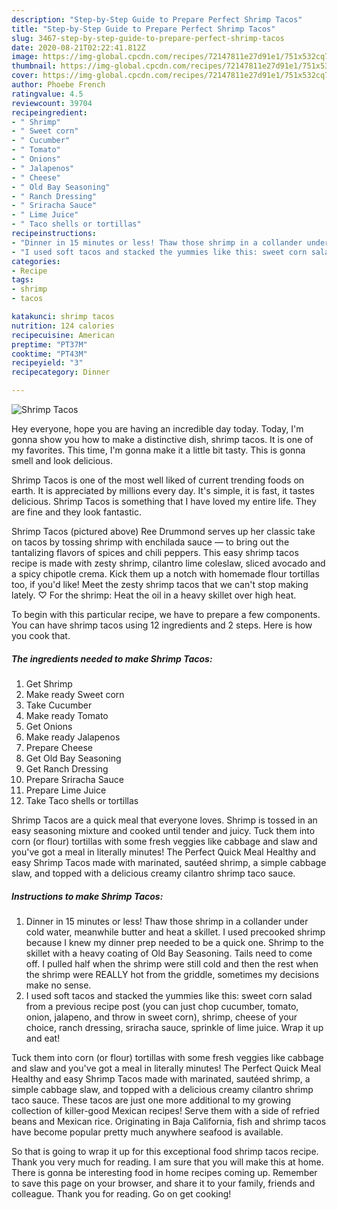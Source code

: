 ```yaml
---
description: "Step-by-Step Guide to Prepare Perfect Shrimp Tacos"
title: "Step-by-Step Guide to Prepare Perfect Shrimp Tacos"
slug: 3467-step-by-step-guide-to-prepare-perfect-shrimp-tacos
date: 2020-08-21T02:22:41.812Z
image: https://img-global.cpcdn.com/recipes/72147811e27d91e1/751x532cq70/shrimp-tacos-recipe-main-photo.jpg
thumbnail: https://img-global.cpcdn.com/recipes/72147811e27d91e1/751x532cq70/shrimp-tacos-recipe-main-photo.jpg
cover: https://img-global.cpcdn.com/recipes/72147811e27d91e1/751x532cq70/shrimp-tacos-recipe-main-photo.jpg
author: Phoebe French
ratingvalue: 4.5
reviewcount: 39704
recipeingredient:
- " Shrimp"
- " Sweet corn"
- " Cucumber"
- " Tomato"
- " Onions"
- " Jalapenos"
- " Cheese"
- " Old Bay Seasoning"
- " Ranch Dressing"
- " Sriracha Sauce"
- " Lime Juice"
- " Taco shells or tortillas"
recipeinstructions:
- "Dinner in 15 minutes or less! Thaw those shrimp in a collander under cold water, meanwhile butter and heat a skillet. I used precooked shrimp because I knew my dinner prep needed to be a quick one. Shrimp to the skillet with a heavy coating of Old Bay Seasoning. Tails need to come off. I pulled half when the shrimp were still cold and then the rest when the shrimp were REALLY hot from the griddle, sometimes my decisions make no sense."
- "I used soft tacos and stacked the yummies like this: sweet corn salad from a previous recipe post (you can just chop cucumber, tomato, onion, jalapeno, and throw in sweet corn), shrimp, cheese of your choice, ranch dressing, sriracha sauce, sprinkle of lime juice. Wrap it up and eat!"
categories:
- Recipe
tags:
- shrimp
- tacos

katakunci: shrimp tacos 
nutrition: 124 calories
recipecuisine: American
preptime: "PT37M"
cooktime: "PT43M"
recipeyield: "3"
recipecategory: Dinner

---
```



![Shrimp Tacos](https://img-global.cpcdn.com/recipes/72147811e27d91e1/751x532cq70/shrimp-tacos-recipe-main-photo.jpg)

Hey everyone, hope you are having an incredible day today. Today, I'm gonna show you how to make a distinctive dish, shrimp tacos. It is one of my favorites. This time, I'm gonna make it a little bit tasty. This is gonna smell and look delicious.

Shrimp Tacos is one of the most well liked of current trending foods on earth. It is appreciated by millions every day. It's simple, it is fast, it tastes delicious. Shrimp Tacos is something that I have loved my entire life. They are fine and they look fantastic.

Shrimp Tacos (pictured above) Ree Drummond serves up her classic take on tacos by tossing shrimp with enchilada sauce — to bring out the tantalizing flavors of spices and chili peppers. This easy shrimp tacos recipe is made with zesty shrimp, cilantro lime coleslaw, sliced avocado and a spicy chipotle crema. Kick them up a notch with homemade flour tortillas too, if you&#39;d like! Meet the zesty shrimp tacos that we can&#39;t stop making lately. ♡ For the shrimp: Heat the oil in a heavy skillet over high heat.


To begin with this particular recipe, we have to prepare a few components. You can have shrimp tacos using 12 ingredients and 2 steps. Here is how you cook that.

<!--inarticleads1-->

##### The ingredients needed to make Shrimp Tacos:

1. Get  Shrimp
1. Make ready  Sweet corn
1. Take  Cucumber
1. Make ready  Tomato
1. Get  Onions
1. Make ready  Jalapenos
1. Prepare  Cheese
1. Get  Old Bay Seasoning
1. Get  Ranch Dressing
1. Prepare  Sriracha Sauce
1. Prepare  Lime Juice
1. Take  Taco shells or tortillas


Shrimp Tacos are a quick meal that everyone loves. Shrimp is tossed in an easy seasoning mixture and cooked until tender and juicy. Tuck them into corn (or flour) tortillas with some fresh veggies like cabbage and slaw and you&#39;ve got a meal in literally minutes! The Perfect Quick Meal Healthy and easy Shrimp Tacos made with marinated, sautéed shrimp, a simple cabbage slaw, and topped with a delicious creamy cilantro shrimp taco sauce. 

<!--inarticleads2-->

##### Instructions to make Shrimp Tacos:

1. Dinner in 15 minutes or less! Thaw those shrimp in a collander under cold water, meanwhile butter and heat a skillet. I used precooked shrimp because I knew my dinner prep needed to be a quick one. Shrimp to the skillet with a heavy coating of Old Bay Seasoning. Tails need to come off. I pulled half when the shrimp were still cold and then the rest when the shrimp were REALLY hot from the griddle, sometimes my decisions make no sense.
1. I used soft tacos and stacked the yummies like this: sweet corn salad from a previous recipe post (you can just chop cucumber, tomato, onion, jalapeno, and throw in sweet corn), shrimp, cheese of your choice, ranch dressing, sriracha sauce, sprinkle of lime juice. Wrap it up and eat!


Tuck them into corn (or flour) tortillas with some fresh veggies like cabbage and slaw and you&#39;ve got a meal in literally minutes! The Perfect Quick Meal Healthy and easy Shrimp Tacos made with marinated, sautéed shrimp, a simple cabbage slaw, and topped with a delicious creamy cilantro shrimp taco sauce. These tacos are just one more additional to my growing collection of killer-good Mexican recipes! Serve them with a side of refried beans and Mexican rice. Originating in Baja California, fish and shrimp tacos have become popular pretty much anywhere seafood is available. 

So that is going to wrap it up for this exceptional food shrimp tacos recipe. Thank you very much for reading. I am sure that you will make this at home. There is gonna be interesting food in home recipes coming up. Remember to save this page on your browser, and share it to your family, friends and colleague. Thank you for reading. Go on get cooking!
